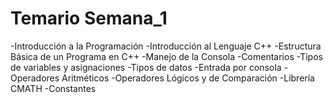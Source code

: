 # Temario Semana_1

-Introducción a la Programación 
-Introducción al Lenguaje C++
-Estructura Básica de un Programa en C++
-Manejo de la Consola
-Comentarios
-Tipos de variables y asignaciones
-Tipos de datos
-Entrada por consola
-Operadores Aritméticos
-Operadores Lógicos y de Comparación
-Librería CMATH
-Constantes
